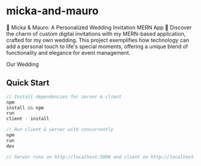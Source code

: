 # micka-and-mauro
💍 Micka & Mauro: A Personalized Wedding Invitation MERN App 💖
Discover the charm of custom digital invitations with my MERN-based application, crafted for my own wedding. This project exemplifies how technology can add a personal touch to life's special moments, offering a unique blend of functionality and elegance for event management.

Our Wedding

## Quick Start

```javascript
// Install dependencies for server & client
npm
install && npm
run
client - install

// Run client & server with concurrently
npm
run
dev

// Server runs on http://localhost:5000 and client on http://localhost:3000
```
